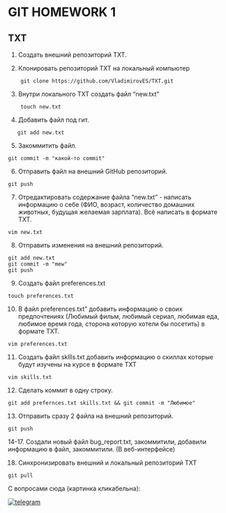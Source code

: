 # GIT HOMEWORK 1
## TXT

1. Создать внешний репозиторий TXT.

2. Клонировать репозиторий TXT на локальный компьютер
```
    git clone https://github.com/VladimirovES/TXT.git
```
3. Внутри локального TXT создать файл “new.txt”

```
    touch new.txt
```
 4. Добавить файл под гит.
 ```
    git add new.txt
```
5. Закоммитить файл.
```
git commit -m "какой-то commit"
```
6. Отправить файл на внешний GitHub репозиторий.
```
git push
```
7. Отредактировать содержание файла “new.txt” - написать информацию о себе (ФИО, возраст, количество домашних животных, будущая желаемая зарплата). Всё написать в формате TXT.
```
vim new.txt
```
8. Отправить изменения на внешний репозиторий.
```
git add new.txt
git commit -m "mew"
git push
```
9. Создать файл preferences.txt
```
touch preferences.txt
```
10. В файл preferences.txt” добавить информацию о своих предпочтениях (Любимый фильм, любимый сериал, любимая еда, любимое время года, сторона которую хотели бы посетить) в формате TXT.
```
vim preferences.txt
```
11. Создать файл skllls.txt добавить информацию о скиллах которые будут изучены на курсе в формате TXT
```
vim skills.txt
```
12. Сделать коммит в одну строку.
```
git add prefernces.txt skills.txt && git commit -m "Любимое"
```
13. Отправить сразу 2 файла на внешний репозиторий.
```
git push
```
  14-17. Создали новый файл bug_report.txt, закоммитили, добавили информацию в файл, закоммитили. (В веб-интерфейсе)

18. Синхронизировать внешний и локальный репозиторий TXT
```
git pull
```
С вопросами сюда (картинка кликабельна):

[![telegram](https://i.ibb.co/6tvL4vz/helloo.png)](https://t.me/vladimirov_ES)
